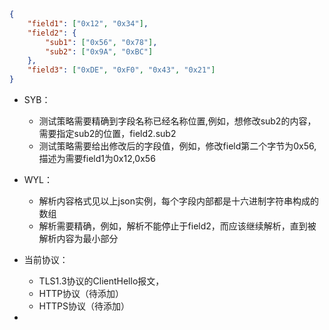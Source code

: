 ```json
{
    "field1": ["0x12", "0x34"],
    "field2": {
        "sub1": ["0x56", "0x78"],
        "sub2": ["0x9A", "0xBC"]
    },
    "field3": ["0xDE", "0xF0", "0x43", "0x21"]
}
```

- SYB：
    + 测试策略需要精确到字段名称已经名称位置,例如，想修改sub2的内容，需要指定sub2的位置，field2.sub2
    + 测试策略需要给出修改后的字段值，例如，修改field第二个字节为0x56,描述为需要field1为0x12,0x56

- WYL：
    + 解析内容格式见以上json实例，每个字段内部都是十六进制字符串构成的数组
    + 解析需要精确，例如，解析不能停止于field2，而应该继续解析，直到被解析内容为最小部分


- 当前协议：
    + TLS1.3协议的ClientHello报文，
    + HTTP协议（待添加）
    + HTTPS协议（待添加）

- 